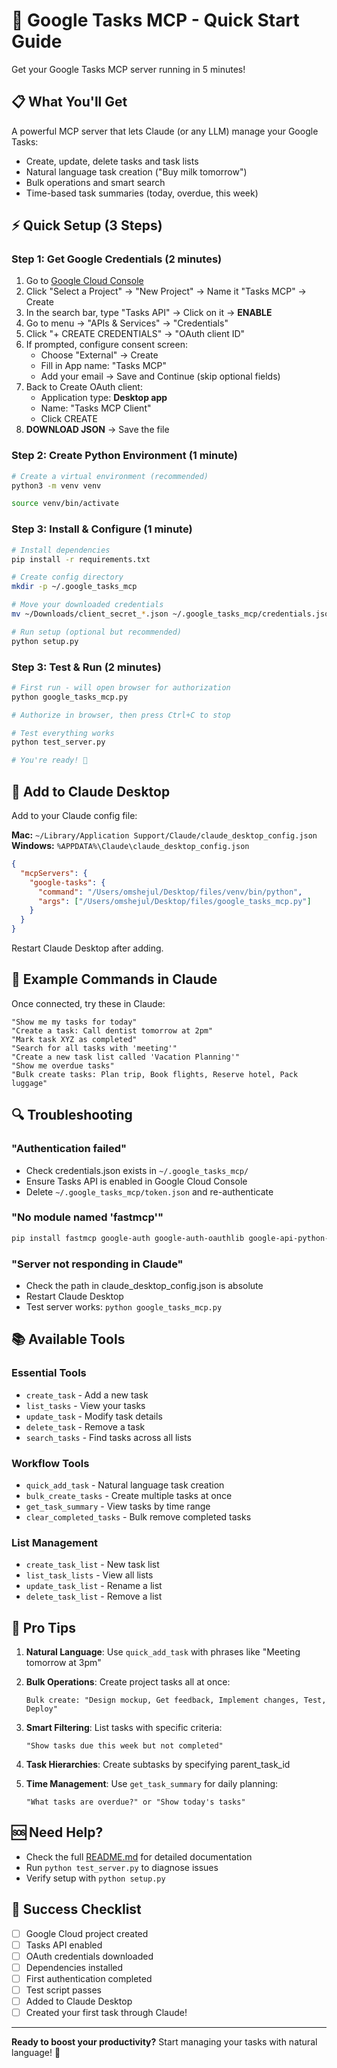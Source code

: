 # 🚀 Google Tasks MCP - Quick Start Guide

Get your Google Tasks MCP server running in 5 minutes!

## 📋 What You'll Get

A powerful MCP server that lets Claude (or any LLM) manage your Google Tasks:

- Create, update, delete tasks and task lists
- Natural language task creation ("Buy milk tomorrow")
- Bulk operations and smart search
- Time-based task summaries (today, overdue, this week)

## ⚡ Quick Setup (3 Steps)

### Step 1: Get Google Credentials (2 minutes)

1. Go to [Google Cloud Console](https://console.cloud.google.com/)
2. Click "Select a Project" → "New Project" → Name it "Tasks MCP" → Create
3. In the search bar, type "Tasks API" → Click on it → **ENABLE**
4. Go to menu → "APIs & Services" → "Credentials"
5. Click "+ CREATE CREDENTIALS" → "OAuth client ID"
6. If prompted, configure consent screen:
   - Choose "External" → Create
   - Fill in App name: "Tasks MCP"
   - Add your email → Save and Continue (skip optional fields)
7. Back to Create OAuth client:
   - Application type: **Desktop app**
   - Name: "Tasks MCP Client"
   - Click CREATE
8. **DOWNLOAD JSON** → Save the file

### Step 2: Create Python Environment (1 minute)

```bash
# Create a virtual environment (recommended)
python3 -m venv venv

source venv/bin/activate

```

### Step 3: Install & Configure (1 minute)

```bash
# Install dependencies
pip install -r requirements.txt

# Create config directory
mkdir -p ~/.google_tasks_mcp

# Move your downloaded credentials
mv ~/Downloads/client_secret_*.json ~/.google_tasks_mcp/credentials.json

# Run setup (optional but recommended)
python setup.py
```

### Step 3: Test & Run (2 minutes)

```bash
# First run - will open browser for authorization
python google_tasks_mcp.py

# Authorize in browser, then press Ctrl+C to stop

# Test everything works
python test_server.py

# You're ready! 🎉
```

## 🔧 Add to Claude Desktop

Add to your Claude config file:

**Mac:** `~/Library/Application Support/Claude/claude_desktop_config.json`
**Windows:** `%APPDATA%\Claude\claude_desktop_config.json`

```json
{
  "mcpServers": {
    "google-tasks": {
      "command": "/Users/omshejul/Desktop/files/venv/bin/python",
      "args": ["/Users/omshejul/Desktop/files/google_tasks_mcp.py"]
    }
  }
}
```

Restart Claude Desktop after adding.

## 💬 Example Commands in Claude

Once connected, try these in Claude:

```
"Show me my tasks for today"
"Create a task: Call dentist tomorrow at 2pm"
"Mark task XYZ as completed"
"Search for all tasks with 'meeting'"
"Create a new task list called 'Vacation Planning'"
"Show me overdue tasks"
"Bulk create tasks: Plan trip, Book flights, Reserve hotel, Pack luggage"
```

## 🔍 Troubleshooting

### "Authentication failed"

- Check credentials.json exists in `~/.google_tasks_mcp/`
- Ensure Tasks API is enabled in Google Cloud Console
- Delete `~/.google_tasks_mcp/token.json` and re-authenticate

### "No module named 'fastmcp'"

```bash
pip install fastmcp google-auth google-auth-oauthlib google-api-python-client
```

### "Server not responding in Claude"

- Check the path in claude_desktop_config.json is absolute
- Restart Claude Desktop
- Test server works: `python google_tasks_mcp.py`

## 📚 Available Tools

### Essential Tools

- `create_task` - Add a new task
- `list_tasks` - View your tasks
- `update_task` - Modify task details
- `delete_task` - Remove a task
- `search_tasks` - Find tasks across all lists

### Workflow Tools

- `quick_add_task` - Natural language task creation
- `bulk_create_tasks` - Create multiple tasks at once
- `get_task_summary` - View tasks by time range
- `clear_completed_tasks` - Bulk remove completed tasks

### List Management

- `create_task_list` - New task list
- `list_task_lists` - View all lists
- `update_task_list` - Rename a list
- `delete_task_list` - Remove a list

## 🎯 Pro Tips

1. **Natural Language**: Use `quick_add_task` with phrases like "Meeting tomorrow at 3pm"

2. **Bulk Operations**: Create project tasks all at once:

   ```
   Bulk create: "Design mockup, Get feedback, Implement changes, Test, Deploy"
   ```

3. **Smart Filtering**: List tasks with specific criteria:

   ```
   "Show tasks due this week but not completed"
   ```

4. **Task Hierarchies**: Create subtasks by specifying parent_task_id

5. **Time Management**: Use `get_task_summary` for daily planning:
   ```
   "What tasks are overdue?" or "Show today's tasks"
   ```

## 🆘 Need Help?

- Check the full [README.md](README.md) for detailed documentation
- Run `python test_server.py` to diagnose issues
- Verify setup with `python setup.py`

## 🎉 Success Checklist

- [ ] Google Cloud project created
- [ ] Tasks API enabled
- [ ] OAuth credentials downloaded
- [ ] Dependencies installed
- [ ] First authentication completed
- [ ] Test script passes
- [ ] Added to Claude Desktop
- [ ] Created your first task through Claude!

---

**Ready to boost your productivity?** Start managing your tasks with natural language! 🚀
